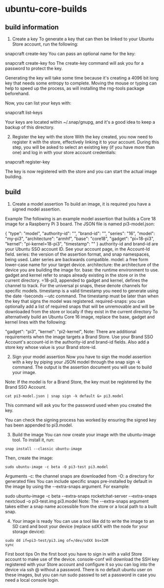 # ubuntu-core-builds

## build information

1. Create a key
To generate a key that can then be linked to your Ubuntu Store account, run the following:

snapcraft create-key
You can pass an optional name for the key:

snapcraft create-key foo
The create-key command will ask you for a password to protect the key.

Generating the key will take some time because it's creating a 4096 bit long key that needs some entropy to complete. Moving the mouse or typing can help to speed up the process, as will installing the rng-tools package beforehand.

Now, you can list your keys with:

snapcraft list-keys

Your keys are located within ~/.snap/gnupg, and it's a good idea to keep a backup of this directory.

2. Register the key with the store
With the key created, you now need to register it with the store, effectively linking it to your account. During this step, you will be asked to select an existing key (if you have more than one) and log in with your store account credentials:

snapcraft register-key

The key is now registered with the store and you can start the actual image building.

## build

1. Create a model assertion
To build an image, it is required you have a signed model assertion.

Example
The following is an example model assertion that builds a Core 18 image for a Raspberry Pi 3 board. The JSON file is named pi3-model.json:

{
  "type": "model",
  "authority-id": "<your account id>",
  "brand-id": "<your account id>",
  "series": "16",
  "model": "my-pi3",
  "architecture": "armhf",
  "base": "core18",
  "gadget": "pi=18-pi3",
  "kernel": "pi-kernel=18-pi3",
  "timestamp": "<timestamp>"
}
authority-id and brand-id are your Ubuntu SSO account ID. See your account page, in the Account-Id field.
series: the version of the assertion format, and snap namespaces, being used. Later series are backwards compatible.
model: a free form lower-case name for your target device.
architecture: the architecture of the device you are building the image for.
base: the runtime environment to use.
gadget and kernel refer to snaps already existing in the store or in the current directory.
=18-pi3, appended to gadget and kernel, defines the channel to track. For the universal pi snaps, these denote channels for specific models.
timestamp is a valid timestamp you need to generate using the date -Iseconds --utc command. The timestamp must be later than when the key that signs the model was registered.
required-snaps: you can optionally add a list of required snaps that will be unremovable and will be downloaded from the store or locally if they exist in the current directory
To alternatively build an Ubuntu Core 16 image, replace the base, gadget and kernel lines with the following:

  "gadget": "pi3",
  "kernel": "pi2-kernel",
Note: There are additional requirements when the image targets a Brand Store. Use your Brand SSO Account's account-id in the authority-id and brand-id fields. Also add a store key whose value is your Brand store-id.

2. Sign your model assertion
Now you have to sign the model assertion with a key by piping your JSON model through the snap sign -k <key name> command. The output is the assertion document you will use to build your image.

Note: If the model is for a Brand Store, the key must be registered by the Brand SSO Account.
```
cat pi3-model.json | snap sign -k default &> pi3.model
```
This command will ask you for the password used when you created the key.

You can check the signing process has worked by ensuring the signed key has been appended to pi3.model.

3. Build the image
You can now create your image with the ubuntu-image tool. To install it, run:
```
snap install --classic ubuntu-image
```
Then, create the image:
```
sudo ubuntu-image -c beta -O pi3-test pi3.model
```
Arguments
-c: the channel snaps are downloaded from
-O: a directory for generated files
You can include specific snaps pre-installed by default in the image by using the --extra-snaps argument. For example:

sudo ubuntu-image -c beta --extra-snaps rocketchat-server --extra-snaps nextcloud -o pi3-test.img pi3.model
Note: The --extra-snaps argument takes either a snap name accessible from the store or a local path to a built snap.

4. Your image is ready
You can use a tool like dd to write the image to an SD card and boot your device (replace sdXX with the node for your storage device):
```
sudo dd if=pi3-test/pi3.img of=/dev/sdXX bs=32M
sync
```
First boot tips
On the first boot you have to sign in with a valid Store account to make use of the device.
console-conf will download the SSH key registered with your Store account and configure it so you can log into the device via ssh <account name>@<device address> without a password.
There is no default ubuntu user on these images, but you can run sudo passwd <account name> to set a password in case you need a local console login.
